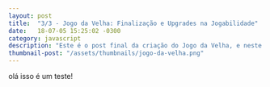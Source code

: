 ```yaml
---
layout: post
title:  "3/3 - Jogo da Velha: Finalização e Upgrades na Jogabilidade"
date:   18-07-05 15:25:02 -0300
category: javascript
description: "Este é o post final da criação do Jogo da Velha, e neste terceiro post, implementaremos alguns ajustes e funcionalidades para tornar o jogo mais divertido, desenvolveremos também algumas ideias de upgrade para tornar a sua jogabilidade melhor."
thumbnail-post: "/assets/thumbnails/jogo-da-velha.png" 
---
```


olá isso é um teste!